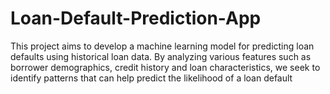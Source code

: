 # Loan-Default-Prediction-App
This project aims to develop a machine learning model for predicting loan defaults using historical loan data. By analyzing various features such as borrower demographics, credit history and loan characteristics, we seek to identify patterns that can help predict the likelihood of a loan default

